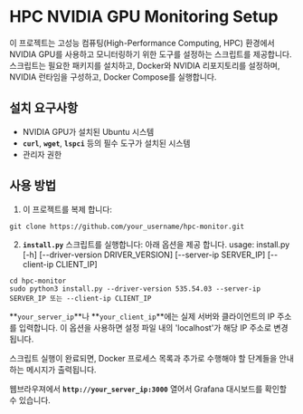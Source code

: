 # **HPC NVIDIA GPU Monitoring Setup**

이 프로젝트는 고성능 컴퓨팅(High-Performance Computing, HPC) 환경에서 NVIDIA GPU를 사용하고 모니터링하기 위한 도구를 설정하는 스크립트를 제공합니다. 스크립트는 필요한 패키지를 설치하고, Docker와 NVIDIA 리포지토리를 설정하며, NVIDIA 런타임을 구성하고, Docker Compose를 실행합니다.

## **설치 요구사항**

- NVIDIA GPU가 설치된 Ubuntu 시스템
- **`curl`**, **`wget`**, **`lspci`** 등의 필수 도구가 설치된 시스템
- 관리자 권한

## **사용 방법**

1. 이 프로젝트를 복제 합니다:

```
git clone https://github.com/your_username/hpc-monitor.git
```

2. **`install.py`** 스크립트를 실행합니다:
아래 옵션을 제공 합니다.
usage: install.py [-h] [--driver-version DRIVER_VERSION] [--server-ip SERVER_IP] [--client-ip CLIENT_IP]

```
cd hpc-monitor
sudo python3 install.py --driver-version 535.54.03 --server-ip SERVER_IP 또는 --client-ip CLIENT_IP
```

**`your_server_ip`**나 **`your_client_ip`**에는 실제 서버와 클라이언트의 IP 주소를 입력합니다. 이 옵션을 사용하면 설정 파일 내의 'localhost'가 해당 IP 주소로 변경 됩니다.

스크립트 실행이 완료되면, Docker 프로세스 목록과 추가로 수행해야 할 단계들을 안내하는 메시지가 출력됩니다.

웹브라우져에서 **`http://your_server_ip:3000`** 열어서 Grafana 대시보드를 확인할 수 있습니다.